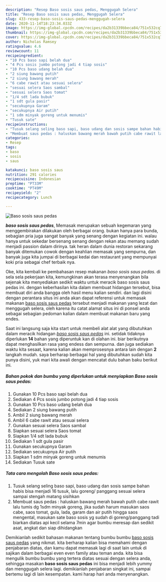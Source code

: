```yaml
---
description: "Resep Baso sosis saus pedas, Menggugah Selera"
title: "Resep Baso sosis saus pedas, Menggugah Selera"
slug: 433-resep-baso-sosis-saus-pedas-menggugah-selera
date: 2020-11-14T18:23:34.033Z
image: https://img-global.cpcdn.com/recipes/da2b31339bbeca84/751x532cq70/baso-sosis-saus-pedas-foto-resep-utama.jpg
thumbnail: https://img-global.cpcdn.com/recipes/da2b31339bbeca84/751x532cq70/baso-sosis-saus-pedas-foto-resep-utama.jpg
cover: https://img-global.cpcdn.com/recipes/da2b31339bbeca84/751x532cq70/baso-sosis-saus-pedas-foto-resep-utama.jpg
author: Nicholas Ramsey
ratingvalue: 4.6
reviewcount: 11
recipeingredient:
- "10 Pcs baso sapi belah dua"
- "4 Pcs sosis jumbo potong jadi 4 tiap sosis"
- "10 Pcs baso udang belah dua"
- "2 siung bawang putih"
- "2 siung bawang merah"
- "6 cabe rawit atau sesuai selera"
- "sesuai selera Saos sambal"
- "sesuai selera Saos tomat"
- "1/4 sdt lada bubuk"
- "1 sdt gula pasir"
- "secukupnya Garam"
- "secukupnya Air putih"
- "1 sdm minyak goreng untuk menumis"
- "Tusuk sate"
recipeinstructions:
- "Tusuk selang seling baso sapi, baso udang dan sosis sampe bahan habis bisa menjadi 16 tusuk, lalu goreng/ panggang sesuai selera sampai stengah matang sisihkan"
- "Membuat saus pedas : haluskan bawang merah bawah putih cabe rawit lalu tumis dg 1sdm minyak goreng, jika sudah harum masukan saos cabe, saos tomat, gula, lada, garam dan air putih hingga saos mengental, masukan sate baso sosis yg sudah di goreng/panggang tadi biarkan diatas api kecil selama 7min agar bumbu meresap dan sedikit asat, angkat dan siap dihidangkan"
categories:
- Resep
tags:
- baso
- sosis
- saus

katakunci: baso sosis saus 
nutrition: 291 calories
recipecuisine: Indonesian
preptime: "PT33M"
cooktime: "PT49M"
recipeyield: "2"
recipecategory: Lunch

---
```



![Baso sosis saus pedas](https://img-global.cpcdn.com/recipes/da2b31339bbeca84/751x532cq70/baso-sosis-saus-pedas-foto-resep-utama.jpg)

<b><i>baso sosis saus pedas</i></b>, Memasak merupakan sebuah kegemaran yang menggembirakan dilakukan oleh berbagai orang. bukan hanya para bunda, sebagian pria juga sangat banyak yang senang dengan kegiatan ini. walau hanya untuk sekedar bersenang senang dengan rekan atau memang sudah menjadi passion dalam dirinya. tak heran dalam dunia restoran sekarang banyak ditemukan cowok dengan keahlian memasak yang sempurna, dan banyak juga kita jumpai di berbagai kedai dan restaurant yang mempunyai koki pria sebagai chef terbaik nya.

Oke, kita kembali ke pembahasan resep makanan <i>baso sosis saus pedas</i>. di sela sela pekerjaan kita, kemungkinan akan terasa menyenangkan bila sejenak kita menyediakan sedikit waktu untuk meracik baso sosis saus pedas ini. dengan keberhasilan kita dalam membuat hidangan tersebut, bisa membuat diri anda bangga oleh hasil menu kalian sendiri. dan lagi disini dengan perantara situs ini anda akan dapat referensi untuk memasak makanan <u>baso sosis saus pedas</u> tersebut menjadi makanan yang lezat dan menggugah selera, oleh karena itu catat alamat situs ini di ponsel anda sebagai sebagian pedoman kalian dalam membuat makanan baru yang endes.




Saat ini langsung saja kita start untuk membeli alat alat yang dibutuhkan dalam meracik hidangan <u><i>baso sosis saus pedas</i></u> ini. setidak tidaknya diperlukan <b>14</b> bahan yang diperuntuk kan di olahan ini. biar berikutnya dapat menghasilkan rasa yang endess dan sempurna. dan juga sediakan waktu kita sesaat, karena kalian akan memprosesnya antara lain dengan <b>2</b> langkah mudah. saya berharap berbagai hal yang dibutuhkan sudah kita punya disini, yuk mari kita awali dengan mencatat dulu bahan baku berikut ini.

<!--inarticleads1-->

##### Bahan pokok dan bumbu yang diperlukan untuk menyiapkan Baso sosis saus pedas:

1. Gunakan 10 Pcs baso sapi belah dua
1. Sediakan 4 Pcs sosis jumbo potong jadi 4 tiap sosis
1. Gunakan 10 Pcs baso udang belah dua
1. Sediakan 2 siung bawang putih
1. Ambil 2 siung bawang merah
1. Ambil 6 cabe rawit atau sesuai selera
1. Gunakan sesuai selera Saos sambal
1. Siapkan sesuai selera Saos tomat
1. Siapkan 1/4 sdt lada bubuk
1. Sediakan 1 sdt gula pasir
1. Gunakan secukupnya Garam
1. Sediakan secukupnya Air putih
1. Siapkan 1 sdm minyak goreng untuk menumis
1. Sediakan Tusuk sate




<!--inarticleads2-->

##### Tata cara mengolah Baso sosis saus pedas:

1. Tusuk selang seling baso sapi, baso udang dan sosis sampe bahan habis bisa menjadi 16 tusuk, lalu goreng/ panggang sesuai selera sampai stengah matang sisihkan
1. Membuat saus pedas : haluskan bawang merah bawah putih cabe rawit lalu tumis dg 1sdm minyak goreng, jika sudah harum masukan saos cabe, saos tomat, gula, lada, garam dan air putih hingga saos mengental, masukan sate baso sosis yg sudah di goreng/panggang tadi biarkan diatas api kecil selama 7min agar bumbu meresap dan sedikit asat, angkat dan siap dihidangkan




Demikianlah sedikit bahasan makanan tentang bumbu bumbu <u>baso sosis saus pedas</u> yang nikmat. kita berharap kalian bisa memahami dengan penjabaran diatas, dan kamu dapat memasak lagi di saat lain untuk di sajikan dalam berbagai even even family atau teman anda. kita bisa mengulik bumbu bumbu yang tertera diatas sesuai dengan selera anda, sehingga masakan <b>baso sosis saus pedas</b> ini bisa menjadi lebih yummy dan menggugah selera lagi. demikianlah penjabaran singkat ini, sampai bertemu lagi di lain kesempatan. kami harap hari anda menyenangkan.
